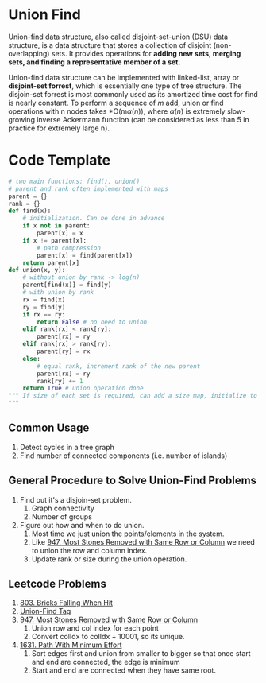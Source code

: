 # Union Find
Union-find data structure, also called disjoint-set-union (DSU) data structure, is a data structure that stores a collection of disjoint (non-overlapping) sets. It provides operations for **adding new sets, merging sets, and finding a representative member of a set.**

Union-find data structure can be implemented with linked-list, array or **disjoint-set forrest**, which is essentially one type of tree structure. The disjoin-set forrest is most commonly used as its amortized time cost for find is nearly constant. To perform a sequence of *m* add, union or find operations with n nodes takes *O(m$\alpha (n)$), where $\alpha (n)$ is extremely slow-growing inverse Ackermann function (can be considered as less than 5 in practice for extremely large n).

# Code Template
```python
# two main functions: find(), union()
# parent and rank often implemented with maps
parent = {}
rank = {}
def find(x):
	# initialization. Can be done in advance
	if x not in parent:
		parent[x] = x
	if x != parent[x]:
		# path compression
		parent[x] = find(parent[x])
	return parent[x]
def union(x, y):
	# without union by rank -> log(n)
	parent[find(x)] = find(y)
	# with union by rank
	rx = find(x)
	ry = find(y)
	if rx == ry:
		return False # no need to union
	elif rank[rx] < rank[ry]:
		parent[rx] = ry
	elif rank[rx] > rank[ry]:
		parent[ry] = rx
	else:
		# equal rank, increment rank of the new parent
		parent[rx] = ry
		rank[ry] += 1
	return True # union operation done
""" If size of each set is required, can add a size map, initialize to 1 for all in find() and update size in union(). In getSize(), find root and return sizeMap[root].
"""
```

## Common Usage
1. Detect cycles in a tree graph
2. Find number of connected components (i.e. number of islands)

## General Procedure to Solve Union-Find Problems
1. Find out it's a disjoin-set problem. 
   1. Graph connectivity
   2. Number of groups
2. Figure out how and when to do union.
   1. Most time we just union the points/elements in the system.
   2. Like  [947. Most Stones Removed with Same Row or Column](https://leetcode.com/problems/most-stones-removed-with-same-row-or-column/) we need to union the row and column index.
   3. Update rank or size during the union operation.


## Leetcode Problems
1. [803. Bricks Falling When Hit](https://leetcode.com/problems/bricks-falling-when-hit/)
2. [Union-Find Tag](https://leetcode.com/tag/union-find/)
3. [947. Most Stones Removed with Same Row or Column](https://leetcode.com/problems/most-stones-removed-with-same-row-or-column/)
   1. Union row and col index for each point
   2. Convert colIdx to colIdx + 10001, so its unique.
4. [1631. Path With Minimum Effort](https://leetcode.com/problems/path-with-minimum-effort/)
   1. Sort edges first and union from smaller to bigger so that once start and end are connected, the edge is minimum
   2. Start and end are connected when they have same root.